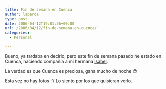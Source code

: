 ```yaml
---
title: Fin de semana en Cuenca
author: laparca
type: post
date: 2006-04-12T19:01:56+00:00
url: /2006/04/12/fin-de-semana-en-cuenca/
categories:
  - Personal

---
```

Bueno, ya tardaba en decirlo, pero este fin de semana pasado he estado en Cuenca, haciendo compañía a mi hermana <a target="_blank" title="Página personal de Sushu" href="http://usuarios.lycos.es/sushu/">Isabel</a>.

La verdad es que Cuenca es preciosa, gana mucho de noche 😉

Esta vez no hay fotos :'( Lo siento por los que quisieran verlo.